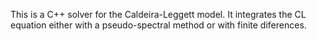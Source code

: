 This is a C++ solver for the Caldeira-Leggett model. It integrates the CL equation either with a pseudo-spectral method or with finite diferences. 
